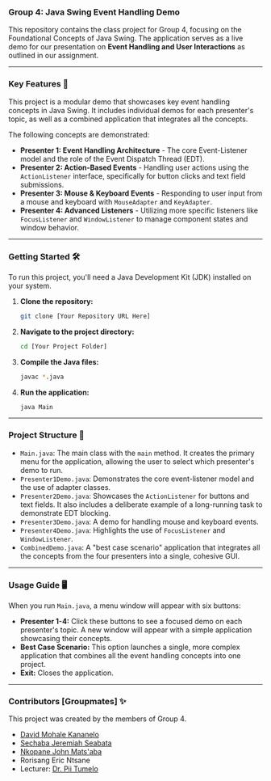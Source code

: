 ### Group 4: Java Swing Event Handling Demo

This repository contains the class project for Group 4, focusing on the Foundational Concepts of Java Swing. The application serves as a live demo for our presentation on **Event Handling and User Interactions** as outlined in our assignment.

-----

### Key Features 🚀

This project is a modular demo that showcases key event handling concepts in Java Swing. It includes individual demos for each presenter's topic, as well as a combined application that integrates all the concepts.

The following concepts are demonstrated:

  * **Presenter 1: Event Handling Architecture** - The core Event-Listener model and the role of the Event Dispatch Thread (EDT).
  * **Presenter 2: Action-Based Events** - Handling user actions using the `ActionListener` interface, specifically for button clicks and text field submissions.
  * **Presenter 3: Mouse & Keyboard Events** - Responding to user input from a mouse and keyboard with `MouseAdapter` and `KeyAdapter`.
  * **Presenter 4: Advanced Listeners** - Utilizing more specific listeners like `FocusListener` and `WindowListener` to manage component states and window behavior.

-----

### Getting Started 🛠️

To run this project, you'll need a Java Development Kit (JDK) installed on your system.

1.  **Clone the repository:**

    ```bash
    git clone [Your Repository URL Here]
    ```

2.  **Navigate to the project directory:**

    ```bash
    cd [Your Project Folder]
    ```

3.  **Compile the Java files:**

    ```bash
    javac *.java
    ```

4.  **Run the application:**

    ```bash
    java Main
    ```

-----

### Project Structure 📂

  * `Main.java`: The main class with the `main` method. It creates the primary menu for the application, allowing the user to select which presenter's demo to run.
  * `Presenter1Demo.java`: Demonstrates the core event-listener model and the use of adapter classes.
  * `Presenter2Demo.java`: Showcases the `ActionListener` for buttons and text fields. It also includes a deliberate example of a long-running task to demonstrate EDT blocking.
  * `Presenter3Demo.java`: A demo for handling mouse and keyboard events.
  * `Presenter4Demo.java`: Highlights the use of `FocusListener` and `WindowListener`.
  * `CombinedDemo.java`: A "best case scenario" application that integrates all the concepts from the four presenters into a single, cohesive GUI.

-----

### Usage Guide 🖥️

When you run `Main.java`, a menu window will appear with six buttons:

  * **Presenter 1-4:** Click these buttons to see a focused demo on each presenter's topic. A new window will appear with a simple application showcasing their concepts.
  * **Best Case Scenario:** This option launches a single, more complex application that combines all the event handling concepts into one project.
  * **Exit:** Closes the application.

-----

### Contributors [Groupmates] ✨

This project was created by the members of Group 4.

  * [David Mohale Kananelo](https://github.com/Significant-Hacks)
  * [Sechaba Jeremiah Seabata](https://github.com/hitman1c)
  * [Nkopane John Mats'aba](https://github.com/johnmilliato)
  * Rorisang Eric Ntsane
  * Lecturer: [Dr. Pii Tumelo](https://github.com/PiiTumelo)
  
